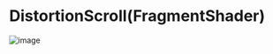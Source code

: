 # DistortionScroll(FragmentShader)
![image](https://github.com/TomoyaOka/distortionScroll/assets/73698770/99f32e90-ac49-465a-ac74-02c9ae675eac)

